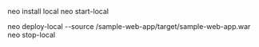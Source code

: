 neo install local
neo start-local
<!-- To update your local  -->
neo deploy-local --source <path to the sample-web-app folder>/sample-web-app/target/sample-web-app.war​
neo stop-local